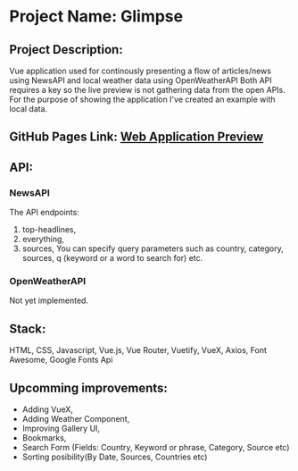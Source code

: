 # Project Name: Glimpse

## Project Description:

Vue application used for continously presenting a flow of articles/news using NewsAPI and local weather data using OpenWeatherAPI
Both API requires a key so the live preview is not gathering data from the open APIs.
For the purpose of showing the application I've created an example with local data.

## GitHub Pages Link: [Web Application Preview](https://pavelescuvictor.github.io/Glimpse/)

## API: 

### NewsAPI

  The API endpoints: 
  1. top-headlines,
  2. everything,
  3. sources,
  You can specify query parameters such as country, category, sources, q (keyword or a word to search for) etc.
  
### OpenWeatherAPI

  Not yet implemented.
  
## Stack: 

HTML, CSS, Javascript, Vue.js, Vue Router, Vuetify, VueX, Axios, Font Awesome, Google Fonts Api

## Upcomming improvements: 

- Adding VueX,
- Adding Weather Component,
- Improving Gallery UI,
- Bookmarks,
- Search Form (Fields: Country, Keyword or phrase, Category, Source etc)
- Sorting posibility(By Date, Sources, Countries etc)


